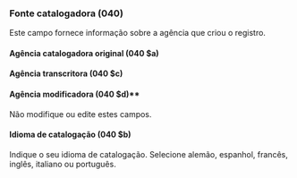 ### Fonte catalogadora  (040)
Este campo fornece informação sobre a agência que criou o registro.

#### Agência catalogadora original (040 $a)  
#### Agência transcritora  (040 $c)  
#### Agência modificadora (040 $d)**  
Não modifique ou edite estes campos.

#### Idioma de catalogação (040 $b)
Indique o seu idioma de catalogação. Selecione alemão, espanhol, francês, inglês, italiano ou português.
